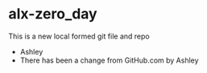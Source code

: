 # alx-zero_day

This is a new local formed git file and repo
- Ashley
- There has been a change from GitHub.com by Ashley
